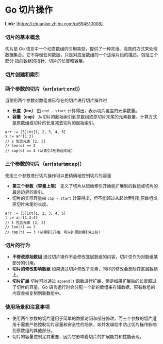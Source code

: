 # Go 切片操作



 **Link:** [https://zhuanlan.zhihu.com/p/694510008]

### 切片的基本概念  

切片是 Go 语言中一个动态数组的引用类型，提供了一种灵活、高效的方式来处理数据集合。它不存储任何数据，只是对底层数组的一个连续片段的描述，包括三个部分 指向数组的指针、切片的长度和容量。

### 切片创建和索引  
### 两个参数的切片（arr[start:end]）  

当使用两个参数对数组或已存在的切片进行切片操作时

* **长度（len）** 由 `end - start` 计算得出，表示切片覆盖的元素数量。
* **容量（cap）** 从切片的起始索引到原数组或原切片末尾的元素数量。计算方式是原数组或切片的长度减去切片的起始索引。

```
arr := [5]int{1, 2, 3, 4, 5}
s := arr[1:3]
// s 包含元素 [2, 3]
// len(s) == 2
// cap(s) == 4 (从索引1到数组末尾)

```
### 三个参数的切片（arr[start:end:cap]）  

使用三个参数进行切片操作可以更精确地控制切片的容量

* **第三个参数（容量上限）** 定义了切片从起始索引开始能扩展到的数组或切片的最远边界的索引。
* 切片的实际容量由 `cap - start` 计算得出，但不能超过从起始索引到原数组或原切片末尾的长度。

```
arr := [5]int{1, 2, 3, 4, 5}
t := arr[1:3:4]
// t 包含元素 [2, 3]
// len(t) == 2
// cap(t) == 3 (从索引1开始，可以扩展到索引4之前)

```
### 切片的行为  

* **不修改原始数组** 通过切片操作不会修改底层数组的内容，切片仅作为对数组某部分的引用。
* **切片的修改影响数组** 如果通过切片修改了元素，同样的修改会反映在底层数组上。
* **切片扩展** 切片可以通过 `append()` 函数进行扩展，但是如果扩展后的长度超过了切片的容量，Go 语言运行时会分配一个新的数组来存储数据，原有数组的内容会被复制到新数组中。

### 使用场景和注意事项  

* 使用两个参数的切片适用于简单的数据访问和部分修改，而三个参数的切片适用于需要严格控制切片容量和安全性的场景，如并发编程中防止切片操作影响到原数组的其他部分。
* 切片的容量控制尤其重要，因为它影响着切片的扩展能力和性能表现。

